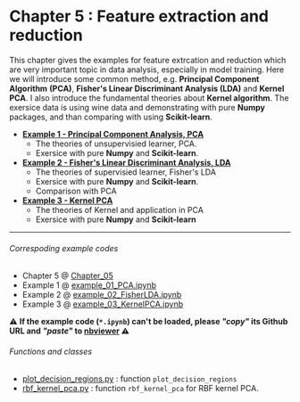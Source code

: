 # Chapter 5 : Feature extraction and reduction
This chapter gives the examples for feature extrcation and reduction which are very important topic in data analysis, especially in model training. Here we will introduce some common method, e.g. **Principal Component Algorithm** **(PCA)**, **Fisher's Linear Discriminant Analysis (LDA)** and **Kernel PCA**. I also introduce the fundamental theories about **Kernel algorithm**. The exersice data is using wine data and demonstrating with pure **Numpy** packages, and than comparing with using **Scikit-learn**.

- [**Example 1 - Principal Component Analysis, PCA**](https://nbviewer.jupyter.org/github/juifa-tsai/workbook_MachineLearning/blob/master/Python_Machine_Learning_RS/Chapter_05/example_01_PCA.ipynb?flush_cache=true)
   - The theories of unsupervisied learner, PCA.
   - Exersice with pure **Numpy** and **Scikit-learn**.
- [**Example 2 - Fisher's Linear Discriminant Analysis, LDA**](https://nbviewer.jupyter.org/github/juifa-tsai/workbook_MachineLearning/blob/master/Python_Machine_Learning_RS/Chapter_05/example_02_FisherLDA.ipynb?flush_cache=true)
   - The theories of supervisied learner, Fisher's LDA
   - Exersice with pure **Numpy** and **Scikit-learn**.
   - Comparison with PCA
- [**Example 3 - Kernel PCA**](https://nbviewer.jupyter.org/github/juifa-tsai/workbook_MachineLearning/blob/master/Python_Machine_Learning_RS/Chapter_05/example_03_KernelPCA.ipynb?flush_cache=true)
   - The theories of Kernel and application in PCA
   - Exersice with pure **Numpy** and **Scikit-learn**

---
###### Correspoding example codes
* Chapter 5 @ [Chapter_05](.)
* Example 1 @ [example_01_PCA.ipynb](example_01_PCA.ipynb)
* Example 2 @ [example_02_FisherLDA.ipynb](example_02_FisherLDA.ipynb)
* Example 3 @ [example_03_KernelPCA.ipynb](example_03_KernelPCA.ipynb)

:warning: **If the example code (`*.ipynb`) can't be loaded, please *"copy"* its Github URL and *"paste"* to [nbviewer](https://nbviewer.jupyter.org) :warning:**

###### Functions and classes
* [plot_decision_regions.py](plot_decision_regions.py) : function `plot_decision_regions`
* [rbf_kernel_pca.py](rbf_kernel_pca.py) : function `rbf_kernel_pca` for RBF kernel PCA.
